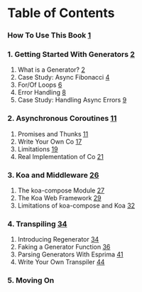# Table of Contents

### How To Use This Book [1](#1)

### 1. Getting Started With Generators [2](#2)

1. What is a Generator? [2](#2)
2. Case Study: Async Fibonacci [4](#4)
3. For/Of Loops [6](#6)
4. Error Handling [8](#8)
5. Case Study: Handling Async Errors [9](#9)

### 2. Asynchronous Coroutines [11](#11)

1. Promises and Thunks [11](#11)
2. Write Your Own Co [17](#17)
3. Limitations [19](#19)
4. Real Implementation of Co [21](#21)

### 3. Koa and Middleware [26](#26)

1. The koa-compose Module [27](#27)
2. The Koa Web Framework [29](#29)
3. Limitations of koa-compose and Koa [32](#32)

### 4. Transpiling [34](#34)

1. Introducing Regenerator [34](#34)
2. Faking a Generator Function [36](#36)
3. Parsing Generators With Esprima [41](#41)
4. Write Your Own Transpiler [44](#44)

### 5. Moving On
